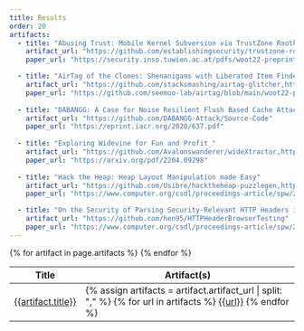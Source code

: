 ```yaml
---
title: Results
order: 20
artifacts:
  - title: "Abusing Trust: Mobile Kernel Subversion via TrustZone Rootkits"
    artifact_url: "https://github.com/establishingsecurity/trustzone-rootkit"
    paper_url: "https://security.inso.tuwien.ac.at/pdfs/woot22-preprint.pdf"

  - title: "AirTag of the Clones: Shenanigans with Liberated Item Finders"
    artifact_url: "https://github.com/stacksmashing/airtag-glitcher,https://github.com/seemoo-lab/airtag"
    paper_url: "https://github.com/seemoo-lab/airtag/blob/main/woot22-paper.pdf"
    
  - title: "DABANGG: A Case for Noise Resilient Flush Based Cache Attacks "
    artifact_url: "https://github.com/DABANGG-Attack/Source-Code"
    paper_url: "https://eprint.iacr.org/2020/637.pdf"
      
  - title: "Exploring Widevine for Fun and Profit "
    artifact_url: "https://github.com/Avalonswanderer/wideXtractor,https://github.com/Avalonswanderer/widevine_key_ladder"
    paper_url: "https://arxiv.org/pdf/2204.09298"
  
  - title: "Hack the Heap: Heap Layout Manipulation made Easy"
    artifact_url: "https://github.com/Usibre/hacktheheap-puzzlegen,https://hacktheheap.io/"
    paper_url: "https://www.computer.org/csdl/proceedings-article/spw/2022/964300a289/1FiwVVvAR0Y"

  - title: "On the Security of Parsing Security-Relevant HTTP Headers in Modern Browsers"
    artifact_url: "https://github.com/hen95/HTTPHeaderBrowserTesting"
    paper_url: "https://www.computer.org/csdl/proceedings-article/spw/2022/964300a342/1FiwZHjFEHK"
---
```


<table>
  <thead>
    <tr>
      <th>Title</th>
      <th>Artifact(s)</th>
    </tr>
  </thead>
  <tbody>
  {% for artifact in page.artifacts %}
    <tr>
      <td>
        <a href="{{artifact.paper_url}}">{{artifact.title}}</a>
      </td>
      <td>
        {% assign artifacts = artifact.artifact_url | split: "," %}    
        {% for url in artifacts %}        
          <a href="{{url}}">{{url}}</a>
        {% endfor %}
      </td>
    </tr>
  {% endfor %}
  </tbody>
</table>
